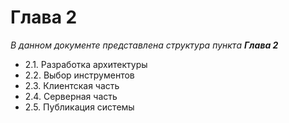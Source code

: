 # Глава 2

_В данном документе представлена структура пункта **Глава 2**_

- 2.1. Разработка архитектуры
- 2.2. Выбор инструментов
- 2.3. Клиентская часть
- 2.4. Серверная часть
- 2.5. Публикация системы
